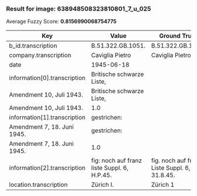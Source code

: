 ### Result for image: 638948508323810801_7_u_025
Average Fuzzy Score: **0.8156990068754775**
<small>

| Key | Value | Ground Truth | Score |
| --- | --- | --- | --- |
| b_id.transcription | B.51.322.GB.1051. | B.51.322.GB.1051. | 1.0 |
| company.transcription | Caviglia Pietro | Caviglia Pietro | 1.0 |
| date | 1945-06-18 |  | 0.0 |
| information[0].transcription | Britische schwarze Liste,
Amendment 10, Juli 1943. | Britische schwarze Liste,
Amendment 10, Juli 1943. | 1.0 |
| information[1].transcription | gestrichen:
Amendment 7, 18. Juni 1945. | gestrichen:
Amendment 7, 18. Juni 1945. | 1.0 |
| information[2].transcription | fig: noch auf franz liste Suppl. 6, H.P.45. | fig. noch auf franz. Liste Suppl. 6, 31.8.45. | 0.8863636363636364 |
| location.transcription | Zürich I. | Zürich 1 | 0.8235294117647058 |

</small>

